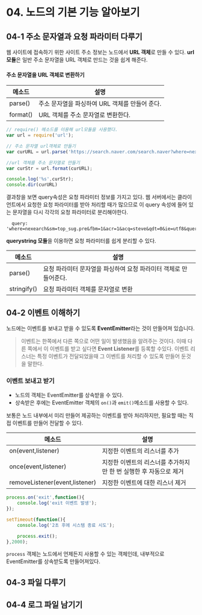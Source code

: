 # 04. 노드의 기본 기능 알아보기

## 04-1 주소 문자열과 요청 파라미터 다루기

웹 사이트에 접속하기 위한 사이트 주소 정보는 노드에서 **URL 객체**로 만들 수 있다.
**url 모듈**은 일반 주소 문자열을 URL 객체로 만드는 것을 쉽게 해준다.

#### 주소 문자열을 URL 객체로 변환하기

|메소드|설명|
|------|------|
|parse()|주소 문자열을 파싱하여 URL 객체를 만들어 준다.|
|format()|URL 객체를 주소 문자열로 변환한다.|

```js
// require() 메소드를 이용해 url모듈을 사용했다.
var url = require('url');

// 주소 문자열 url객체로 만들기
var curURL = url.parse('https://search.naver.com/search.naver?where=nexearch&sm=top_sug.pre&fbm=1&acr=1&acq=steve&qdt=0&ie=utf8&query=steve+jobs');

//url 객체를 주소 문자열로 만들기
var curStr = url.format(curURL);

console.log('%s',curStr);
console.dir(curURL)
```
결과창을 보면 query속성은 요청 파라미터 정보를 가지고 있다. 웹 서버에서는 클라이언트에서 요청한 요청 파라미터를 받아 처리할 때가 많으므로 이 query 속성에 들어 있는 문자열을 다시 각각의 요청 파라미터로 분리해야한다.
```
  query: 'where=nexearch&sm=top_sug.pre&fbm=1&acr=1&acq=steve&qdt=0&ie=utf8&query=steve+jobs',
```

**querystring 모듈**을 이용하면 요청 파라미터를 쉽게 분리할 수 있다.

|메소드|설명|
|------|------|
|parse()|요청 파라미터 문자열을 파싱하여 요청 파라미터 객체로 만들어준다.|
|stringify()|요청 파라미터 객체를 문자열로 변환|

## 04-2 이벤트 이해하기

노드에는 이벤트를 보내고 받을 수 있도록 **EventEmitter**라는 것이 만들어져 있습니다.

> 이벤트는 한쪽에서 다른 쪽으로 어떤 일이 발생했음을 알려주는 것이다. 이때 다른 쪽에서 이 이벤트를 받고 싶다면 **Event Listener**를 등록할 수있다. 이벤트 리스너는 특정 이벤트가 전달되었을때 그 이벤트를 처리할 수 있도록 만들어 둔것을 말한다.

### 이벤트 보내고 받기

- 노드의 객체는 EventEmitter를 상속받을 수 있다.
- 상속받은 후에는 EventEmitter 객체의 `on()`과 `emit()`메소드를 사용할 수 있다.

보통은 노드 내부에서 미리 만들어 제공하는 이벤트를 받아 처리하지만, 필요할 때는 직접 이벤트를 만들어 전달할 수 있다.

|메소드|설명|
|------|-------|
|on(event,listener)|지정한 이벤트의 리스너를 추가|
|once(event,listener)|지정한 이벤트의 리스너를 추가하지만 한 번 실행한 후 자동으로 제거|
|removeListener(event,listener)|지정한 이벤트에 대한 리스너 제거|

```js
process.on('exit',function(){
	console.log('exit 이벤트 발생');
});

setTimeout(function(){
	console.log('2초 후에 시스템 종료 시도');

	process.exit();
},2000);
```
`process` 객체는 노드에서 언제든지 사용할 수 있는 객체인데, 내부적으로 EventEmitter를 상속받도록 만들어져있다.

## 04-3 파일 다루기

## 04-4 로그 파일 남기기